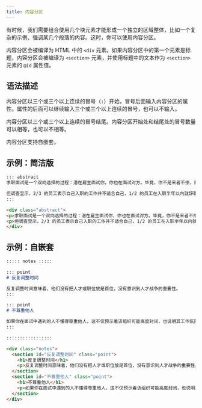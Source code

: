 ```yaml
---
title: 内容分区
---
```


有时候，我们需要组合使用几个块元素才能形成一个独立的区域整体，比如一个复杂的示例、强调某几个段落的内容。这时，你可以使用内容分区。

内容分区会被编译为 HTML 中的 `<div` 元素。如果内容分区中的第一个元素是标题，内容分区会被编译为 `<section>` 元素，并使用标题中的文本作为 `<section>` 元素的 `@id` 属性值。

## 语法描述

内容分区以三个或三个以上连续的冒号（`:`）开始，冒号后面输入内容分区的属性。属性的后面可以继续输入三个或三个以上连续的冒号，也可以不输入。

内容分区以三个或三个以上连续的冒号结尾。内容分区开始处和结尾处的冒号数量可以相等，也可以不相等。

内容分区支持自嵌套。

## 示例：简洁版

```markdown
::: abstract
求职面试是一个双向选择的过程：潜在雇主面试你，你也在面试对方。毕竟，你不是来者不拒，而是想要一份合适的工作。

但调查显示，2/3 的员工表示自己入职的工作并不适合自己，1/2 的员工在入职半年以内就辞职了。
:::
```

```html
<div class="abstract">
<p>求职面试是一个双向选择的过程：潜在雇主面试你，你也在面试对方。毕竟，你不是来者不拒，而是想要一份合适的工作。</p>
<p>但调查显示，2/3 的员工表示自己入职的工作并不适合自己，1/2 的员工在入职半年以内就辞职了。</p>
</div>
```

## 示例：自嵌套

```markdown
::::: notes :::::

::: point
# 反复调整时间

反复调整时间意味着，他们没有把人才或职位放是首位，没有意识到人才战争的重要性。
:::

::: point
# 不尊重他人

如果你在面试中遇到的人不懂得尊重他人，这不仅预示着该组织可能高度封闭，也说明其工作氛围容易让人失去安全感。
:::

:::::::::::::::::
```

```html
<div class="notes">
  <section id="反复调整时间" class="point">
    <h1>反复调整时间</h1>
    <p>反复调整时间意味着，他们没有把人才或职位放是首位，没有意识到人才战争的重要性。</p>
  </section>
  <section id="不尊重他人" class="point">
    <h1>不尊重他人</h1>
    <p>如果你在面试中遇到的人不懂得尊重他人，这不仅预示着该组织可能高度封闭，也说明其工作氛围容易让人失去安全感。</p>
  </section>
</div>
```